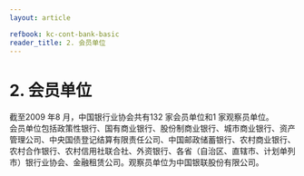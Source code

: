 ```yaml
---
layout: article

refbook: kc-cont-bank-basic
reader_title: 2. 会员单位
---
```


# 2. 会员单位

截至2009 年8 月，中国银行业协会共有132 家会员单位和1 家观察员单位。<br />
    会员单位包括政策性银行、国有商业银行、股份制商业银行、城市商业银行、资产<br />
    管理公司、中央国债登记结算有限责任公司、中国邮政储蓄银行、农村商业银行、<br />
    农村合作银行、农村信用社联合社、外资银行、各省（自治区、直辖市、计划单列<br />
  市）银行业协会、金融租赁公司。观察员单位为中国银联股份有限公司。